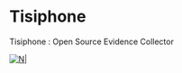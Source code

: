 # Tisiphone
Tisiphone : Open Source Evidence Collector


[![N|](https://kaganisildak.files.wordpress.com/2019/05/furies.jpg)](https://kaganisildak.com)
